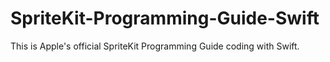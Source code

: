 SpriteKit-Programming-Guide-Swift
=================================

This is Apple's official SpriteKit Programming Guide coding with Swift.
